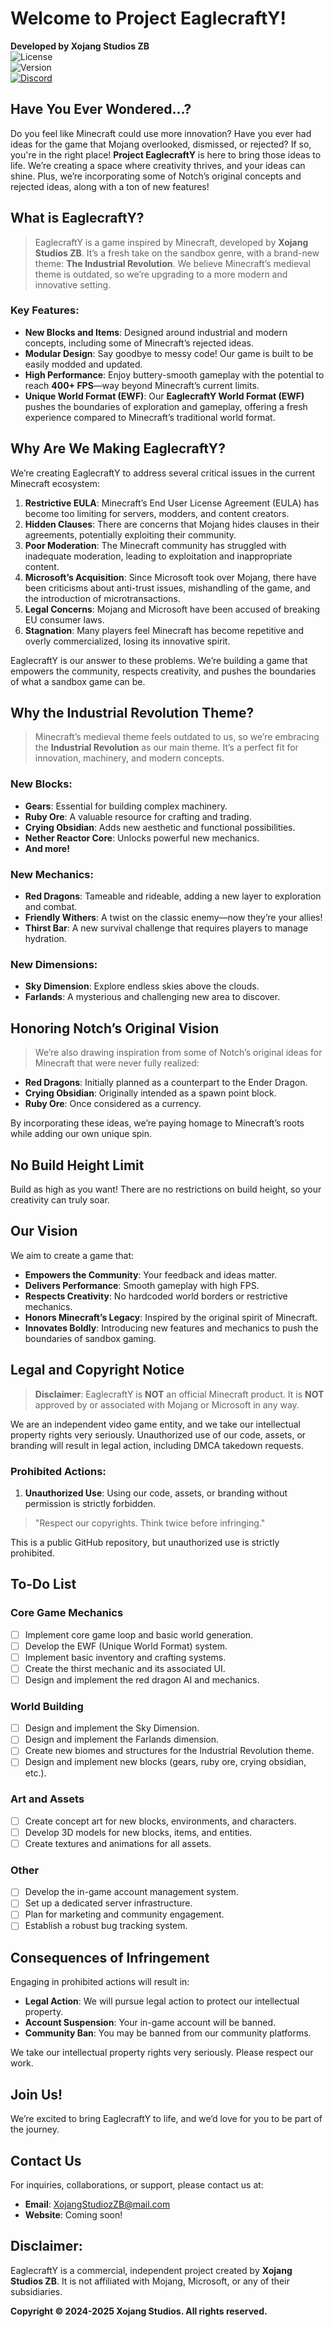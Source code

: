 # Welcome to Project EaglecraftY!

**Developed by Xojang Studios ZB**  
![License](https://img.shields.io/badge/License-proprietary-red)  
![Version](https://img.shields.io/badge/Version-v0.0-blue)  
[![Discord](https://img.shields.io/badge/Discord-Join%20Our%20Server-7289DA?logo=discord)](https://discord.gg/acN93WBRC5)

## Have You Ever Wondered...?

Do you feel like Minecraft could use more innovation? Have you ever had ideas for the game that Mojang overlooked, dismissed, or rejected? If so, you're in the right place! **Project EaglecraftY** is here to bring those ideas to life. We’re creating a space where creativity thrives, and your ideas can shine. Plus, we’re incorporating some of Notch’s original concepts and rejected ideas, along with a ton of new features!

## What is EaglecraftY?
>EaglecraftY is a game inspired by Minecraft, developed by **Xojang Studios ZB**. It’s a fresh take on the sandbox genre, with a brand-new theme: **The Industrial Revolution**. We believe Minecraft’s medieval theme is outdated, so we’re upgrading to a more modern and innovative setting.

### Key Features:  
- **New Blocks and Items**: Designed around industrial and modern concepts, including some of Minecraft’s rejected ideas.  
- **Modular Design**: Say goodbye to messy code! Our game is built to be easily modded and updated.  
- **High Performance**: Enjoy buttery-smooth gameplay with the potential to reach **400+ FPS**—way beyond Minecraft’s current limits.  
- **Unique World Format (EWF)**: Our **EaglecraftY World Format (EWF)** pushes the boundaries of exploration and gameplay, offering a fresh experience compared to Minecraft’s traditional world format.  

## Why Are We Making EaglecraftY?

We’re creating EaglecraftY to address several critical issues in the current Minecraft ecosystem:  

1. **Restrictive EULA**: Minecraft’s End User License Agreement (EULA) has become too limiting for servers, modders, and content creators.  
2. **Hidden Clauses**: There are concerns that Mojang hides clauses in their agreements, potentially exploiting their community.  
3. **Poor Moderation**: The Minecraft community has struggled with inadequate moderation, leading to exploitation and inappropriate content.  
4. **Microsoft’s Acquisition**: Since Microsoft took over Mojang, there have been criticisms about anti-trust issues, mishandling of the game, and the introduction of microtransactions.  
5. **Legal Concerns**: Mojang and Microsoft have been accused of breaking EU consumer laws.  
6. **Stagnation**: Many players feel Minecraft has become repetitive and overly commercialized, losing its innovative spirit.  

EaglecraftY is our answer to these problems. We’re building a game that empowers the community, respects creativity, and pushes the boundaries of what a sandbox game can be.

## Why the Industrial Revolution Theme?
> Minecraft’s medieval theme feels outdated to us, so we’re embracing the **Industrial Revolution** as our main theme. It’s a perfect fit for innovation, machinery, and modern concepts.  

### New Blocks:  
- **Gears**: Essential for building complex machinery.  
- **Ruby Ore**: A valuable resource for crafting and trading.  
- **Crying Obsidian**: Adds new aesthetic and functional possibilities.  
- **Nether Reactor Core**: Unlocks powerful new mechanics.  
- **And more!**  

### New Mechanics:  
- **Red Dragons**: Tameable and rideable, adding a new layer to exploration and combat.  
- **Friendly Withers**: A twist on the classic enemy—now they’re your allies!  
- **Thirst Bar**: A new survival challenge that requires players to manage hydration.  

### New Dimensions:  
- **Sky Dimension**: Explore endless skies above the clouds.  
- **Farlands**: A mysterious and challenging new area to discover.  

## Honoring Notch’s Original Vision
> We’re also drawing inspiration from some of Notch’s original ideas for Minecraft that were never fully realized:  
- **Red Dragons**: Initially planned as a counterpart to the Ender Dragon.  
- **Crying Obsidian**: Originally intended as a spawn point block.  
- **Ruby Ore**: Once considered as a currency.  

By incorporating these ideas, we’re paying homage to Minecraft’s roots while adding our own unique spin.

## No Build Height Limit
Build as high as you want! There are no restrictions on build height, so your creativity can truly soar.

## Our Vision
We aim to create a game that:  
- **Empowers the Community**: Your feedback and ideas matter.  
- **Delivers Performance**: Smooth gameplay with high FPS.  
- **Respects Creativity**: No hardcoded world borders or restrictive mechanics.  
- **Honors Minecraft’s Legacy**: Inspired by the original spirit of Minecraft.  
- **Innovates Boldly**: Introducing new features and mechanics to push the boundaries of sandbox gaming.  

## Legal and Copyright Notice
> **Disclaimer**: EaglecraftY is **NOT** an official Minecraft product. It is **NOT** approved by or associated with Mojang or Microsoft in any way.  

We are an independent video game entity, and we take our intellectual property rights very seriously. Unauthorized use of our code, assets, or branding will result in legal action, including DMCA takedown requests.  

### Prohibited Actions:  
1. **Unauthorized Use**: Using our code, assets, or branding without permission is strictly forbidden.  

> "Respect our copyrights. Think twice before infringing."  

This is a public GitHub repository, but unauthorized use is strictly prohibited.  

## To-Do List

### Core Game Mechanics  
- [ ] Implement core game loop and basic world generation.  
- [ ] Develop the EWF (Unique World Format) system.  
- [ ] Implement basic inventory and crafting systems.  
- [ ] Create the thirst mechanic and its associated UI.  
- [ ] Design and implement the red dragon AI and mechanics.  

### World Building  
- [ ] Design and implement the Sky Dimension.  
- [ ] Design and implement the Farlands dimension.  
- [ ] Create new biomes and structures for the Industrial Revolution theme.  
- [ ] Design and implement new blocks (gears, ruby ore, crying obsidian, etc.).  

### Art and Assets  
- [ ] Create concept art for new blocks, environments, and characters.  
- [ ] Develop 3D models for new blocks, items, and entities.  
- [ ] Create textures and animations for all assets.  

### Other  
- [ ] Develop the in-game account management system.  
- [ ] Set up a dedicated server infrastructure.  
- [ ] Plan for marketing and community engagement.  
- [ ] Establish a robust bug tracking system.  

## Consequences of Infringement 

Engaging in prohibited actions will result in:  
- **Legal Action**: We will pursue legal action to protect our intellectual property.  
- **Account Suspension**: Your in-game account will be banned.  
- **Community Ban**: You may be banned from our community platforms.  

We take our intellectual property rights very seriously. Please respect our work.  

## Join Us!

We’re excited to bring EaglecraftY to life, and we’d love for you to be part of the journey.  

## Contact Us 
For inquiries, collaborations, or support, please contact us at:  
- **Email**: XojangStudiozZB@mail.com  
- **Website**: Coming soon!  

## Disclaimer:
EaglecraftY is a commercial, independent project created by **Xojang Studios ZB**. It is not affiliated with Mojang, Microsoft, or any of their subsidiaries.  

**Copyright © 2024-2025 Xojang Studios. All rights reserved.**